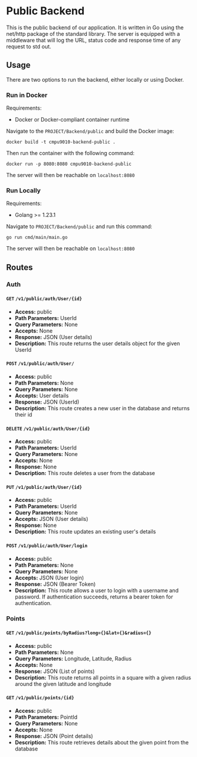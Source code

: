 # Public Backend

This is the public backend of our application. It is written in Go using the net/http package of the standard library. The server is equipped with a middleware that will log the URL, status code and response time of any request to std out.

## Usage

There are two options to run the backend, either locally or using Docker.

### Run in Docker

Requirements:

- Docker or Docker-compliant container runtime

Navigate to the `PROJECT/Backend/public` and build the Docker image:

```
docker build -t cmpu9010-backend-public .
```

Then run the container with the following command:

```
docker run -p 8080:8080 cmpu9010-backend-public
```

The server will then be reachable on `localhost:8080`

### Run Locally

Requirements:

- Golang >= 1.23.1

Navigate to `PROJECT/Backend/public` and run this command:

```
go run cmd/main/main.go
```

The server will then be reachable on `localhost:8080`

## Routes

### Auth

#### `GET` `/v1/public/auth/User/{id}`

- **Access:** public
- **Path Parameters:** UserId
- **Query Parameters:** None
- **Accepts:** None
- **Response:** JSON (User details)
- **Description:** This route returns the user details object for the given UserId

#### `POST` `/v1/public/auth/User/`

- **Access:** public
- **Path Parameters:** None
- **Query Parameters:** None
- **Accepts:** User details
- **Response:** JSON (UserId)
- **Description:** This route creates a new user in the database and returns their id

#### `DELETE` `/v1/public/auth/User/{id}`

- **Access:** public
- **Path Parameters:** UserId
- **Query Parameters:** None
- **Accepts:** None
- **Response:** None
- **Description:** This route deletes a user from the database

#### `PUT` `/v1/public/auth/User/{id}`

- **Access:** public
- **Path Parameters:** UserId
- **Query Parameters:** None
- **Accepts:** JSON (User details)
- **Response:** None
- **Description:** This route updates an existing user's details

#### `POST` `/v1/public/auth/User/login`

- **Access:** public
- **Path Parameters:** None
- **Query Parameters:** None
- **Accepts:** JSON (User login)
- **Response:** JSON (Bearer Token)
- **Description:** This route allows a user to login with a username and password. If authentication succeeds, returns a bearer token for authentication.

### Points

#### `GET` `/v1/public/points/byRadius?long={}&lat={}&radius={}`

- **Access:** public
- **Path Parameters:** None
- **Query Parameters:** Longitude, Latitude, Radius
- **Accepts:** None
- **Response:** JSON (List of points)
- **Description:** This route returns all points in a square with a given radius around the given latitude and longitude

#### `GET` `/v1/public/points/{id}`

- **Access:** public
- **Path Parameters:** PointId
- **Query Parameters:** None
- **Accepts:** None
- **Response:** JSON (Point details)
- **Description:** This route retrieves details about the given point from the database
